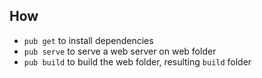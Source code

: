 ## How

* `pub get` to install dependencies
* `pub serve` to serve a web server on web folder
* `pub build` to build the web folder, resulting `build` folder
